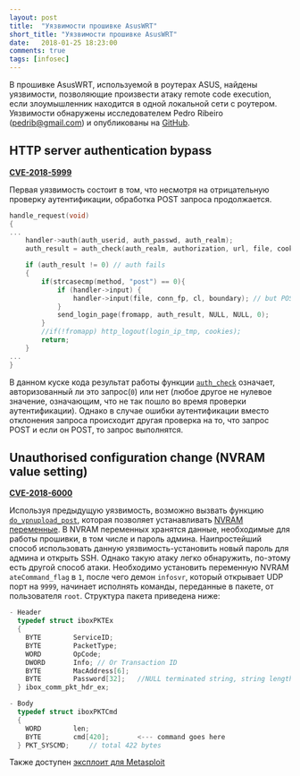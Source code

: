 ```yaml
---
layout: post
title:  "Уязвимости прошивке AsusWRT"
short_title: "Уязвимости прошивке AsusWRT"
date:   2018-01-25 18:23:00
comments: true
tags: [infosec]
---
```


В прошивке AsusWRT, используемой в роутерах ASUS, найдены уязвимости, позволяющие произвести атаку remote code execution, если злоумышленник находится в одной локальной сети с роутером. Уязвимости обнаружены исследователем Pedro Ribeiro (pedrib@gmail.com) и опубликованы на [GitHub](https://raw.githubusercontent.com/pedrib/PoC/master/advisories/asuswrt-lan-rce.txt).

## HTTP server authentication bypass

**[CVE-2018-5999](https://vulners.com/cve/CVE-2018-5999)**

Первая уязвимость состоит в том, что несмотря на отрицательную проверку аутентификации, обработка POST запроса продолжается.

```c
handle_request(void)
{
...
    handler->auth(auth_userid, auth_passwd, auth_realm);
    auth_result = auth_check(auth_realm, authorization, url, file, cookies, fromapp);

    if (auth_result != 0) // auth fails
    {
        if(strcasecmp(method, "post") == 0){
            if (handler->input) {
                handler->input(file, conn_fp, cl, boundary); // but POST request is still processed
            }
            send_login_page(fromapp, auth_result, NULL, NULL, 0);
        }
        //if(!fromapp) http_logout(login_ip_tmp, cookies);
        return;
    }
...
}
```

В данном куске кода результат работы функции [`auth_check`](https://github.com/RMerl/asuswrt-merlin/blob/master/release/src/router/httpd/httpd.c#L511-L590) означает, авторизованный ли это запрос(`0`) или нет (любое другое не нулевое значение, означающим, что не так пошло во время проверки аутентификации). Однако в случае ошибки аутентификации вместо отклонения запроса происходит другая проверка на то, что запрос POST и если он POST, то запрос выполнятся.

## Unauthorised configuration change (NVRAM value setting)

**[CVE-2018-6000](https://vulners.com/cve/CVE-2018-6000)**

Используя предыдущую уязвимость, возможно вызвать функцию [`do_vpnupload_post`](https://github.com/RMerl/asuswrt-merlin/blob/master/release/src/router/httpd/web.c#L8742-L8830), которая позволяет устанавливать [NVRAM переменные](https://wikileaks.org/ciav7p1/cms/page_26968084.html). В NVRAM переменных хранятся данные, необходимые для работы прошивки, в том числе и пароль админа. Наипростейший способ использовать данную уязвимость-установить новый пароль для админа и открыть SSH. Однако такую атаку легко обнаружить, по-этому есть другой способ атаки. Необходимо установить переменную NVRAM `ateCommand_flag` в `1`, после чего демон `infosvr`, который открывает UDP порт на `9999`, начинает исполнять команды, переданные в пакете, от пользователя `root`. Структура пакета приведена ниже:

```c
- Header
  typedef struct iboxPKTEx
  {
    BYTE		ServiceID;
    BYTE		PacketType;
    WORD		OpCode;
    DWORD 		Info; // Or Transaction ID
    BYTE		MacAddress[6];
    BYTE		Password[32];   //NULL terminated string, string length:1~31, cannot be NULL string
  } ibox_comm_pkt_hdr_ex;

- Body
  typedef struct iboxPKTCmd
  {
    WORD		len;
    BYTE		cmd[420];		<--- command goes here
  } PKT_SYSCMD;		// total 422 bytes
```

Также доступен [эксплоит для Metasploit](https://raw.githubusercontent.com/pedrib/PoC/master/exploits/metasploit/asuswrt_lan_rce.rb)